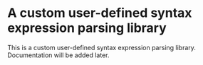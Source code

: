 # A custom user-defined syntax expression parsing library

This is a custom user-defined syntax expression parsing library. Documentation will be added later.
